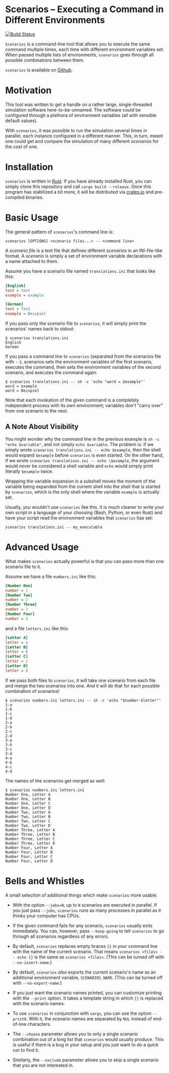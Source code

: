 # Scenarios – Executing a Command in Different Environments

[![Build Status](https://travis-ci.org/troiganto/scenarios.svg?branch=master)](https://travis-ci.org/troiganto/scenarios)

`Scenarios` is a command-line tool that allows you to execute the same command
multiple times, each time with different environment variables set. When passed
multiple lists of environments, `scenarios` goes through all possible
combinations between them.

`scenarios` is available on [Github].

[Github]: https://github.com/troiganto/scenarios

# Motivation

This tool was written to get a handle on a rather large, single-threaded
simulation software here-to-be-unnamed. The software could be configured
through a plethora of environment variables (all with sensible default values).

With `scenarios`, it was possible to run the simulation several times in
parallel, each instance configured in a different manner. This, in turn, meant
one could get and compare the simulation of many different *scenarios* for the
cost of one.

# Installation

`scenarios` is written in [Rust]. If you have already installed Rust, you can
simply clone this repository and call `cargo build --release`. Once this
program has stabilized a bit more, it will be distributed via [crates.io] and
pre-compiled binaries.

[Rust]: https://rust-lang.org/
[crates.io]: https://crates.io/

# Basic Usage

The general pattern of `scenarios`'s command line is:

```shell
scenarios [OPTIONS] <scenario files...> -- <command line>
```

A *scenario file* is a text file that defines different *scenarios* in an
INI-file-like format. A *scenario* is simply a set of environment variable
declarations with a name attached to them.

Assume you have a scenario file named `translations.ini` that looks like this:

```ini
[English]
test = test
example = example

[German]
test = Test
example = Beispiel
```

If you pass only the scenario file to `scenarios`, it will simply print the
scenarios' names back to stdout:

```shell
$ scenarios translations.ini
English
German
```

If you pass a command line to `scenarios` (separated from the scenarios file
with `--`), scenarios sets the environment variables of the first scenario,
executes the command, then sets the environment variables of the second
scenario, and executes the command again:

```shell
$ scenarios translations.ini -- sh -c 'echo "word = $example"'
word = example
word = Beispiel
```

Note that each invokation of the given command is a completely independent
process with its own environment; variables don't "carry over" from one
scenario to the next.

## A Note About Visibility

You might wonder why the command line in the previous example is `sh -c "echo
$variable"`, and not simply `echo $variable`. The problem is: if we simply
wrote `scenarios translations.ini -- echo $example`, then the shell would
expand `$example` before `scenarios` is even started. On the other hand, if we
wrote `scenarios translations.ini -- echo \$example`, the argument would
*never* be considered a shell variable and `echo` would simply print literally
`$example` twice.

Wrapping the variable expansion in a subshell moves the moment of the variable
being expanded from the current shell into the shell that is started by
`scenarios`, which is the only shell where the variable `example` is actually
set.

Usually, you wouldn't use `scenarios` like this. It is much cleaner to write
your own script in a language of your choosing (Bash, Python, or even Rust) and
have your script read the environment variables that `scenarios` has set:

```shell
scenarios translations.ini -- my_executable
```

# Advanced Usage

What makes `scenarios` actually powerful is that you can pass more than one
scenario file to it.

Assume we have a file `numbers.ini` like this:

```ini
[Number One]
number = 1
[Number Two]
number = 2
[Number Three]
number = 3
[Number Four]
number = 4
```

and a file `letters.ini` like this:

```ini
[Letter A]
letter = a
[Letter B]
letter = b
[Letter C]
letter = c
[Letter D]
letter = d
```

If we pass both files to `scenarios`, it will take one scenario from each file
and merge the two scenarios into one. *And* it will do that for each possible
combination of scenarios!

```shell
$ scenarios numbers.ini letters.ini -- sh -c 'echo "$number-$letter"'
1-a
1-b
1-c
1-d
2-a
2-b
2-c
2-d
3-a
3-b
3-c
3-d
4-a
4-b
4-c
4-d
```

The names of the scenarios get merged as well:

```shell
$ scenarios numbers.ini letters.ini
Number One, Letter A
Number One, Letter B
Number One, Letter C
Number One, Letter D
Number Two, Letter A
Number Two, Letter B
Number Two, Letter C
Number Two, Letter D
Number Three, Letter A
Number Three, Letter B
Number Three, Letter C
Number Three, Letter D
Number Four, Letter A
Number Four, Letter B
Number Four, Letter C
Number Four, Letter D
```

# Bells and Whistles

A small selection of additional things which make `scenarios` more usable:

- With the option `--jobs=N`, up to `N` scenarios are executed in parallel. If
  you just pass `--jobs`, `scenarios` runs as many processes in parallel as it
  thinks your computer has CPUs.

- If the given command fails for any scenario, `scenarios` usually exits
  immediately. You can, however, pass `--keep-going` to tell `scenarios` to go
  through all scenarios regardless of any errors.

- By default, `scenarios` replaces empty braces `{}` in your command line with
  the name of the current scenario. That means `scenarios <files> -- echo {}`
  is the same as `scenarios <files>`. (This can be turned off with
  `--no-insert-name`.)

- By default, `scenarios` *also* exports the current scenario's name as an
  additional environment variable, `SCENARIOS_NAME`. (This can be turned off
  with `--no-export-name`.)

- If you just want the scenario names printed, you can customize printing with
  the `--print` option. It takes a template string in which `{}` is replaced
  with the scenario names.

- To use `scenarios` in conjunction with `xargs`, you can use the option
  `--print0`. With it, the scenario names are separated by `NUL` instead of
  end-of-line characters.

- The `--choose` parameter allows you to only a single scenario combination out
  of a long list that `scenarios` would usually produce. This is useful if
  there is a bug in your setup and you just want to do a quick run to find it.

- Similarly, the `--exclude` parameter allows you to skip a single scenario
  that you are not interested in.
